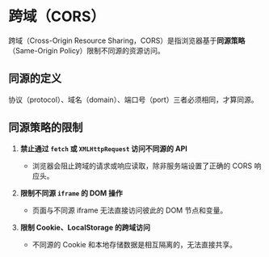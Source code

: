 # 跨域（CORS）

跨域（Cross-Origin Resource Sharing，CORS）是指浏览器基于**同源策略**（Same-Origin Policy）限制不同源的资源访问。

## 同源的定义
协议（protocol）、域名（domain）、端口号（port）三者必须相同，才算同源。

## 同源策略的限制

1. **禁止通过 `fetch` 或 `XMLHttpRequest` 访问不同源的 API**  
   - 浏览器会阻止跨域的请求或响应读取，除非服务端设置了正确的 CORS 响应头。

2. **限制不同源 `iframe` 的 DOM 操作**  
   - 页面与不同源 iframe 无法直接访问彼此的 DOM 节点和变量。

3. **限制 Cookie、LocalStorage 的跨域访问**  
   - 不同源的 Cookie 和本地存储数据是相互隔离的，无法直接共享。
